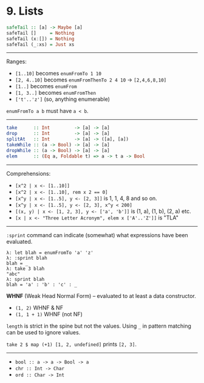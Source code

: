 # 9. Lists

```hs
safeTail :: [a] -> Maybe [a]
safeTail []     = Nothing
safeTail (x:[]) = Nothing
safeTail (_:xs) = Just xs
```

---

Ranges:

- `[1..10]` becomes `enumFromTo 1 10`
- `[2, 4..10]` becomes `enumFromThenTo 2 4 10` -> `[2,4,6,8,10]`
- `[1..]` becomes `enumFrom`
- `[1, 3..]` becomes `enumFromThen`
- `['t'..'z']` (so, anything enumerable)

`enumFromTo a b` must have `a < b`.

---

```hs
take      :: Int         -> [a] -> [a]
drop      :: Int         -> [a] -> [a]
splitAt   :: Int         -> [a] -> ([a], [a])
takeWhile :: (a -> Bool) -> [a] -> [a]
dropWhile :: (a -> Bool) -> [a] -> [a]
elem      :: (Eq a, Foldable t) => a -> t a -> Bool
```

---

Comprehensions:

- `[x^2 | x <- [1..10]]`
- `[x^2 | x <- [1..10], rem x 2 == 0]`
- `[x^y | x <- [1..5], y <- [2, 3]]` is 1, 1, 4, 8 and so on.
- `[x^y | x <- [1..5], y <- [2, 3], x^y < 200]`
- `[(x, y) | x <- [1, 2, 3], y <- ['a', 'b']]` is (1, a), (1, b), (2, a) etc.
- `[x | x <- "Three Letter Acronym", elem x ['A'..'Z']]` is "TLA"

---

`:sprint` command can indicate (somewhat) what expressions have been evaluated.

```
λ: let blah = enumFromTo 'a' 'z'
λ: :sprint blah
blah = _
λ: take 3 blah
"abc"
λ: sprint blah
blah = 'a' : 'b' : 'c' : _
```

**WHNF** (Weak Head Normal Form) – evaluated to at least a data constructor.

- `(1, 2)` WHNF & NF
- `(1, 1 + 1)` WHNF (not NF)

`length` is strict in the spine but not the values. Using `_` in pattern matching can be used to ignore values.

`take 2 $ map (+1) [1, 2, undefined]` prints `[2, 3]`.

---

- `bool :: a -> a -> Bool -> a`
- `chr :: Int -> Char`
- `ord :: Char -> Int`
